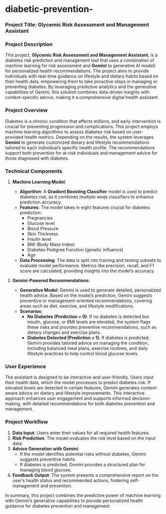 # diabetic-prevention-

### Project Title: Glycemic Risk Assessment and Management Assistant

### Project Description

This project, **Glycemic Risk Assessment and Management Assistant**, is a diabetes risk prediction and management tool that uses a combination of machine learning for risk assessment and **Gemini** (a generative AI model) for personalized health recommendations. The project aims to provide individuals with real-time guidance on lifestyle and dietary habits based on their health data, empowering them to take proactive steps in managing or preventing diabetes. By leveraging predictive analytics and the generative capabilities of Gemini, this solution combines data-driven insights with context-specific advice, making it a comprehensive digital health assistant.

### Project Overview

Diabetes is a chronic condition that affects millions, and early intervention is crucial for preventing progression and complications. This project employs machine learning algorithms to assess diabetes risk based on user-provided health metrics. Depending on the results, the system leverages **Gemini** to generate customized dietary and lifestyle recommendations tailored to each individual’s specific health profile. The recommendations support both prevention for at-risk individuals and management advice for those diagnosed with diabetes.

### Technical Components

1. **Machine Learning Model**:
   - **Algorithm**: A **Gradient Boosting Classifier** model is used to predict diabetes risk, as it combines multiple weak classifiers to enhance prediction accuracy.
   - **Features**: The model takes in eight features crucial for diabetes prediction:
     - Pregnancies
     - Glucose level
     - Blood Pressure
     - Skin Thickness
     - Insulin level
     - BMI (Body Mass Index)
     - Diabetes Pedigree Function (genetic influence)
     - Age
   - **Data Processing**: The data is split into training and testing subsets to evaluate model performance. Metrics like precision, recall, and F1 score are calculated, providing insights into the model’s accuracy.

2. **Gemini-Powered Recommendations**:
   - **Generative Model**: Gemini is used to generate detailed, personalized health advice. Based on the model’s prediction, Gemini suggests preventive or management-oriented recommendations, covering areas such as diet, exercise, and lifestyle modifications.
   - **Scenarios**:
     - **No Diabetes (Prediction = 0)**: If no diabetes is detected but insulin, glucose, or BMI levels are elevated, the system flags these risks and provides preventive recommendations, such as dietary changes and exercise plans.
     - **Diabetes Detected (Prediction = 1)**: If diabetes is predicted, Gemini provides tailored advice on managing the condition, including balanced meal plans, exercise routines, and daily lifestyle practices to help control blood glucose levels.

### User Experience

The assistant is designed to be interactive and user-friendly. Users input their health data, which the model processes to predict diabetes risk. If elevated levels are detected in certain features, Gemini generates context-aware advice on dietary and lifestyle improvements. This interactive approach enhances user engagement and supports informed decision-making, with detailed recommendations for both diabetes prevention and management.

### Project Workflow

1. **Data Input**: Users enter their values for all required health features.
2. **Risk Prediction**: The model evaluates the risk level based on the input data.
3. **Advice Generation with Gemini**:
   - If the model identifies potential risks without diabetes, Gemini suggests preventive habits.
   - If diabetes is predicted, Gemini provides a structured plan for managing blood glucose.
4. **Feedback Output**: The system presents a comprehensive report on the user’s health status and recommended actions, fostering self-management and prevention.



In summary, this project combines the predictive power of machine learning with Gemini’s generative capabilities to provide personalized health guidance for diabetes prevention and management.
